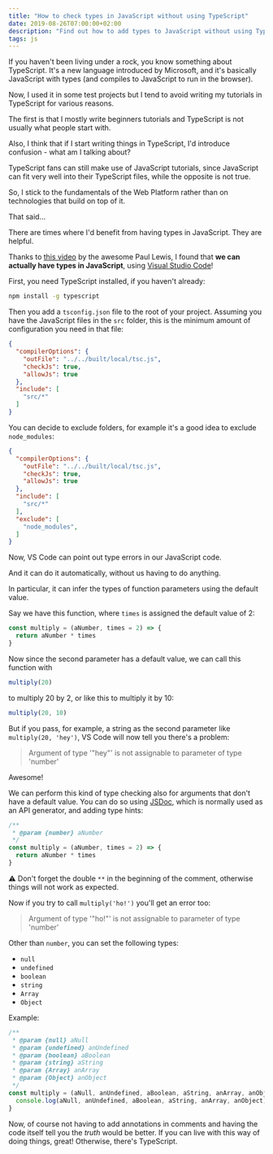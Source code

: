 ```yaml
---
title: "How to check types in JavaScript without using TypeScript"
date: 2019-08-26T07:00:00+02:00
description: "Find out how to add types to JavaScript without using TypeScript"
tags: js
---
```


If you haven't been living under a rock, you know something about TypeScript. It's a new language introduced by Microsoft, and it's basically JavaScript with types (and compiles to JavaScript to run in the browser).

Now, I used it in some test projects but I tend to avoid writing my tutorials in TypeScript for various reasons.

The first is that I mostly write beginners tutorials and TypeScript is not usually what people start with.

Also, I think that if I start writing things in TypeScript, I'd introduce confusion - what am I talking about?

TypeScript fans can still make use of JavaScript tutorials, since JavaScript can fit very well into their TypeScript files, while the opposite is not true.

So, I stick to the fundamentals of the Web Platform rather than on technologies that build on top of it.

That said...

There are times where I'd benefit from having types in JavaScript. They are helpful.

Thanks to [this video](https://www.youtube.com/watch?v=YHvqbeh_n9U) by the awesome Paul Lewis, I found that **we can actually have types in JavaScript**, using [Visual Studio Code](/vscode/)!

First, you need TypeScript installed, if you haven't already:

```sh
npm install -g typescript
```

Then you add a `tsconfig.json` file to the root of your project. Assuming you have the JavaScript files in the `src` folder, this is the minimum amount of configuration you need in that file:

```json
{
  "compilerOptions": {
    "outFile": "../../built/local/tsc.js",
    "checkJs": true,
    "allowJs": true
  },
  "include": [
    "src/*"
  ]
}
```

You can decide to exclude folders, for example it's a good idea to exclude `node_modules`:

```json
{
  "compilerOptions": {
    "outFile": "../../built/local/tsc.js",
    "checkJs": true,
    "allowJs": true
  },
  "include": [
    "src/*"
  ],
  "exclude": [
    "node_modules",
  ]
}
```

Now, VS Code can point out type errors in our JavaScript code.

And it can do it automatically, without us having to do anything.

In particular, it can infer the types of function parameters using the default value.

Say we have this function, where `times` is assigned the default value of 2:

```js
const multiply = (aNumber, times = 2) => {
  return aNumber * times
}
```

Now since the second parameter has a default value, we can call this function with

```js
multiply(20)
```

to multiply 20 by 2, or like this to multiply it by 10:

```js
multiply(20, 10)
```

But if you pass, for example, a string as the second parameter like `multiply(20, 'hey')`, VS Code will now tell you there's a problem:

> Argument of type '"hey"' is not assignable to parameter of type 'number'

Awesome!

We can perform this kind of type checking also for arguments that don't have a default value. You can do so using [JSDoc](https://github.com/jsdoc/jsdoc), which is normally used as an API generator, and adding type hints:

```js
/**
 * @param {number} aNumber
 */
const multiply = (aNumber, times = 2) => {
  return aNumber * times
}
```

⚠️ Don't forget the double `**` in the beginning of the comment, otherwise things will not work as expected.

Now if you try to call `multiply('ho!')` you'll get an error too:

> Argument of type '"ho!"' is not assignable to parameter of type 'number'

Other than `number`, you can set the following types:

* `null`
* `undefined`
* `boolean`
* `string`
* `Array`
* `Object`

Example:

```js
/**
 * @param {null} aNull
 * @param {undefined} anUndefined
 * @param {boolean} aBoolean
 * @param {string} aString
 * @param {Array} anArray
 * @param {Object} anObject
 */
const multiply = (aNull, anUndefined, aBoolean, aString, anArray, anObject) => {
  console.log(aNull, anUndefined, aBoolean, aString, anArray, anObject)
}
```

Now, of course not having to add annotations in comments and having the code itself tell you the *truth* would be better. If you can live with this way of doing things, great! Otherwise, there's TypeScript.